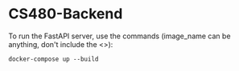 # CS480-Backend
To run the FastAPI server, use the commands (image_name can be anything, don't include the <>):

```docker-compose up --build```